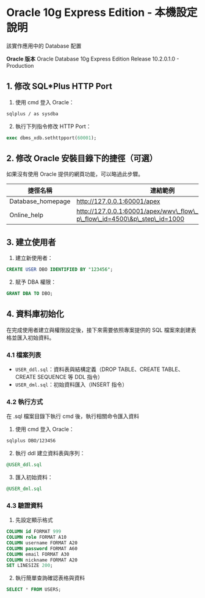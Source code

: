 # Oracle 10g Express Edition - 本機設定說明

該實作應用中的 Database 配置



**Oracle 版本**
Oracle Database 10g Express Edition Release 10.2.0.1.0 - Production



## 1. 修改 SQL*Plus HTTP Port

1. 使用 cmd 登入 Oracle：
```bash
sqlplus / as sysdba
```

2. 執行下列指令修改 HTTP Port：
```sql
exec dbms_xdb.sethttpport(60001);
```



## 2. 修改 Oracle 安裝目錄下的捷徑（可選）

如果沒有使用 Oracle 提供的網頁功能，可以略過此步驟。

| 捷徑名稱 | 連結範例 |
| ------------ | ------------ |
| Database\_homepage | http://127.0.0.1:60001/apex |
| Online\_help       | http://127.0.0.1:60001/apex/wwv\_flow\_help.show\_help?p\_flow\_id=4500\&p\_step\_id=1000 |



## 3. 建立使用者

1. 建立新使用者：
```sql
CREATE USER DBO IDENTIFIED BY "123456";
```

2. 賦予 DBA 權限：
```sql
GRANT DBA TO DBO;
```



## 4. 資料庫初始化

在完成使用者建立與權限設定後，接下來需要依照專案提供的 SQL 檔案來創建表格並匯入初始資料。

### 4.1 檔案列表

- `USER_ddl.sql`：資料表與結構定義（DROP TABLE、CREATE TABLE、CREATE SEQUENCE 等 DDL 指令）
- `USER_dml.sql`：初始資料匯入（INSERT 指令）

### 4.2 執行方式

在 .sql 檔案目錄下執行 cmd 後，執行相關命令匯入資料

1. 使用 cmd 登入 Oracle：
```bash
sqlplus DBO/123456
```

2. 執行 ddl 建立資料表與序列：
```sql
@USER_ddl.sql
```

3. 匯入初始資料：
```sql
@USER_dml.sql
```

### 4.3 驗證資料

1. 先設定顯示格式
```sql
COLUMN id FORMAT 999
COLUMN role FORMAT A10
COLUMN username FORMAT A20
COLUMN password FORMAT A60
COLUMN email FORMAT A30
COLUMN nickname FORMAT A20
SET LINESIZE 200;
```

2. 執行簡單查詢確認表格與資料
```sql
SELECT * FROM USERS;
```